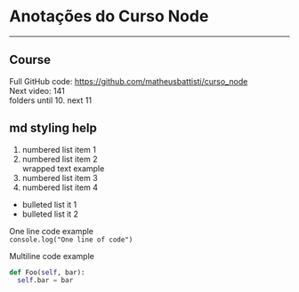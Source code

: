 # Anotações do Curso Node

---

## Course

Full GitHub code: https://github.com/matheusbattisti/curso_node \
Next video: 141 \
folders until 10. next 11

## md styling help

1.  numbered list item 1
1.  numbered list item 2\
    wrapped text example
1.  numbered list item 3
1.  numbered list item 4

- bulleted list it 1
- bulleted list it 2

One line code example \
`console.log("One line of code")`

Multiline code example

```python
def Foo(self, bar):
  self.bar = bar
```
